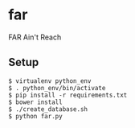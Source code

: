 # far
FAR Ain't Reach

## Setup

```
$ virtualenv python_env
$ . python_env/bin/activate
$ pip install -r requirements.txt
$ bower install
$ ./create_database.sh
$ python far.py
```

